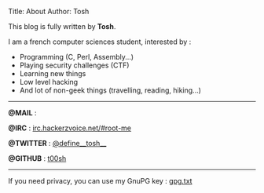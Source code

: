 Title: About
Author: Tosh

This blog is fully written by **Tosh**.

I am a french computer sciences student, interested by :

* Programming (C, Perl, Assembly...)
* Playing security challenges (CTF)
* Learning new things
* Low level hacking
* And lot of non-geek things (travelling, reading, hiking...)

-------------------------------------------

**@MAIL** : <script type="text/javascript">var domain = "t0x0sh.org";var name = "tosh";var aro = "&#64;";document.write('<a href="mailto:' + name + aro + domain + '">' + name + aro + domain + '</a>');</script>

**@IRC** : [irc.hackerzvoice.net/#root-me](http://chat.mibbit.com/?server=irc.hackerzvoice.net&channel=%23root-me)

**@TWITTER** : [@define__tosh__](https://twitter.com/define__tosh__)

**@GITHUB** : [t00sh](https://github.com/t00sh)

-----------------------------------

If you need privacy, you can use my GnuPG key : [gpg.txt](https://www.t0x0sh.org/repo/gpg.txt)
